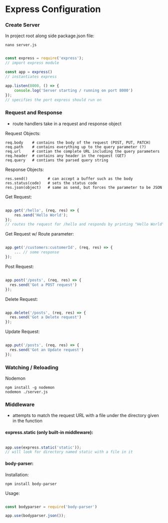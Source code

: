 Express Configuration
==


### Create Server

In project root along side package.json file:

    nano server.js

``` javascript

const express = require('express');
// import express module

const app = express()
// instantiates express

app.listen(8000, () => {
    console.log('Server starting / running on port 8000')
});
// specifies the port express should run on

```

### Request and Response

* route handlers take in a request and response object

Request Objects:

    req.body    # contains the body of the request (POST, PUT, PATCH)
    req.path    # contains everything up to the query parameter (?)
    req.url     # contian the complete URL including the query parameters
    req.header  # contains any header in the request (GET)
    req.query   # contians the parsed query string 

Response Objects:

    res.send()         # can accept a buffer such as the body
    res.status(code)   # sets the status code
    res.json(object)   # same as send, but forces the parameter to be JSON
    

Get Request:

``` javascript

app.get('/hello', (req, res) => {
    res.send('Hello World');
});
// routes the request for /hello and responds by printing "Hello World" to screen

```

Get Request w/ Route parameter:


``` javascript

app.get('/customers:customerId', (req, res) => {
    ... // some response
});

```

Post Request:

``` javascript

app.post('/posts', (req, res) => {
  res.send('Got a POST request')
});

```

Delete Request:

``` javascript

app.delete('/posts', (req, res) => {
  res.send('Got a Delete request')
});

```

Update Request:

``` javascript

app.put('/posts', (req, res) => {
  res.send('Got an Update request')
});

```


### Watching / Reloading

Nodemon

    npm install -g nodemon
    nodemon ./server.js


### Middleware

* attempts to match the request URL with a file under the directory given in the function

#### express.static (only built-in middleware):

``` javascript

app.use(express.static('static'));
// will look for directory named static with a file in it

```

#### body-parser:

Installation:

    npm install body-parser

Usage:

``` javascript

const bodyparser = require('body-parser')

app.use(bodyparser.json());


```

